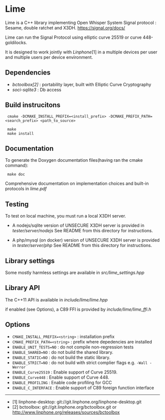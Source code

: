 Lime
=======

Lime is a C++ library implementing Open Whisper System Signal protocol :
Sesame, double ratchet and X3DH. https://signal.org/docs/

Lime can run the Signal Protocol using elliptic curve 25519 or curve 448-goldilocks.

It is designed to work jointly with *Linphone*[1] in a multiple devices per user and multiple users per device environment.

Dependencies
------------
- *bctoolbox[2]* : portability layer, built with Elliptic Curve Cryptography
- *soci-sqlite3* : Db access


Build instrucitons
------------------
```
 cmake -DCMAKE_INSTALL_PREFIX=<install_prefix> -DCMAKE_PREFIX_PATH=<search_prefix> <path_to_source>

 make
 make install
```


Documentation
-------------

To generate the Doxygen documentation files(having ran the cmake command):

```
 make doc
```

Comprehensive documentation on implementation choices and built-in protocols in *lime.pdf*


Testing
-------
 To test on local machine, you must run a local X3DH server.
 - A nodejs/sqlite version of UNSECURE X3DH server is provided in *tester/server/nodejs*
 See README from this directory for instructions.

 - A php/mysql (on docker) version of UNSECURE X3DH server is provided in *tester/server/php*
 See README from this directory for instructions.

Library settings
----------------
Some mostly harmless settings are available in *src/lime_settings.hpp*

Library API
-----------
The C++11 API is available in *include/lime/lime.hpp*

if enabled (see Options), a C89 FFI is provided by *include/lime/lime_ffi.h*


Options
-------

- `CMAKE_INSTALL_PREFIX=<string>` : installation prefix
- `CMAKE_PREFIX_PATH=<string>`    : prefix where depedencies are installed
- `ENABLE_UNIT_TESTS=NO`          : do not compile non-regression tests
- `ENABLE_SHARED=NO`              : do not build the shared library.
- `ENABLE_STATIC=NO`              : do not build the static library.
- `ENABLE_STRICT=NO`              : do not build with strict complier flags e.g. `-Wall -Werror`
- `ENABLE_Curve25519`             : Enable support of Curve 25519.
- `ENABLE_Curve448`               : Enable support of Curve 448.
- `ENABLE_PROFILING`              : Enable code profiling for GCC
- `ENABLE_C_INTERFACE`            : Enable support of C89 foreign function interface

------------------

- [1] linphone-desktop: git://git.linphone.org/linphone-desktop.git
- [2] bctoolbox: git://git.linphone.org/bctoolbox.git or <http://www.linphone.org/releases/sources/bctoolbox>
